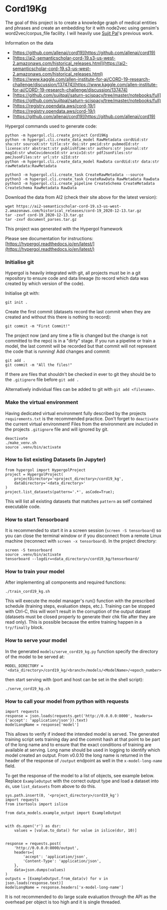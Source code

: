 # Cord19Kg

The goal of this project is to create a knowledge graph of medical entities and phrases and create an embedding for it with node2vec using gensim's word2vec/corpus_file facility. I will heavily use [Sujit Pal](https://github.com/sujitpal)'s previous work.

Information on the data 

-   [https://github.com/allenai/cord19](https://github.com/allenai/cord19)
-   [https://ai2-semanticscholar-cord-19.s3-us-west-2.amazonaws.com/historical_releases.html](https://ai2-semanticscholar-cord-19.s3-us-west-2.amazonaws.com/historical_releases.html)
-   [https://www.kaggle.com/allen-institute-for-ai/CORD-19-research-challenge/discussion/137474](https://www.kaggle.com/allen-institute-for-ai/CORD-19-research-challenge/discussion/137474)
-   [https://github.com/sujitpal/saturn-scispacy/tree/master/notebooks/full](https://github.com/sujitpal/saturn-scispacy/tree/master/notebooks/full)
-   [https://registry.opendata.aws/cord-19/](https://registry.opendata.aws/cord-19/)
-   [https://github.com/allenai/cord19](https://github.com/allenai/cord19)

Hypergol commands used to generate code:

```
python -m hypergol.cli.create_project Cord19Kg
python -m hypergol.cli.create_data_model RawMetadata cordUid:str sha:str sourceX:str title:str doi:str pmcid:str pubmedId:str license:str abstract:str publishTime:str authors:str journal:str magId:str whoCovidenceId:str arxivId:str pdfJsonFiles:str pmcJsonFiles:str url:str s2Id:str
python -m hypergol.cli.create_data_model RawData cordUid:str data:str rawMetadata:RawMetadata

python3 -m hypergol.cli.create_task CreateRawMetadata --source
python3 -m hypergol.cli.create_task CreateRawData RawMetadata RawData
python3 -m hypergol.cli.create_pipeline CreateSchema CreateMetadata CreateSchema RawMetadata RawData
```

Download the data from AI2 (check their site above for the latest version):

```
wget https://ai2-semanticscholar-cord-19.s3-us-west-2.amazonaws.com/historical_releases/cord-19_2020-12-13.tar.gz
tar -zxvf cord-19_2020-12-13.tar.gz 
tar -zxvf document_parses.tar.gz
```

This project was generated with the Hypergol framework

Please see documentation for instructions: [https://hypergol.readthedocs.io/en/latest/](https://hypergol.readthedocs.io/en/latest/)

### Initialise git

Hypergol is heavily integrated with git, all projects must be in a git repository to ensure code and data lineage (to record which data was created by which version of the code).

Initialise git with:

```git init .```

Create the first commit (datasets record the last commit when they are created and without this there is nothing to record):

```git commit -m "First Commit!"```

The project now (and any time a file is changed but the change is not committed to the repo) is in a "dirty" stage. If you run a pipeline or train a model, the last commit will be recorded but that commit will not represent the code that is running! Add changes and commit:

```
git add .
git commit -m "All the files!"
```

If there are files that shouldn't be checked in ever to git they should be to the `.gitignore` file before `git add .`

Alternatively individual files can be added to git with `git add <filename>`.

### Make the virtual environment

Having dedicated virtual environment fully described by the projects `requirements.txt` is the recommended practice. Don't forget to `deactivate` the current virtual environment! Files from the environment are included in the projects `.gitignore` file and will ignored by git.

```
deactivate
./make_venv.sh
source .venv/bin/activate
```


### How to list existing Datasets (in Jupyter)

```
from hypergol import HypergolProject
project = HypergolProject(
    projectDirectory='<project_directory>/cord19_kg',
    dataDirectory='<data_directory>'
)
project.list_datasets(pattern='.*', asCode=True);
```

This will list all existing datasets that matches `pattern` as self contained executable code.


### How to start Tensorboard

It is recommended to start it in a screen session (`screen -S tensorboard`) so you can close the terminal window or if you disconnect from a remote Linux machine (reconnect with `screen -x tensorboard`). In the project directory:

```
screen -S tensorboard
source .venv/bin/activate
tensorboard --logdir=<data_directory>/cord19_kg/tensorboard/
```


### How to train your model

After implementing all components and required functions:

```
./train_cord19_kg.sh
```

This will execute the model manager's run() function with the prescribed schedule (training steps, evaluation steps, etc.). Training can be stopped with Ctrl-C, this will won't result in the corruption of the output dataset (datasets must be closed properly to generate their chk file after they are read only). This is possible because the entire training happen in a `try/finally` block.

### How to serve your model

In the generated `models/serve_cord19_kg.py` function specify the directory of the model to be served at:

```
MODEL_DIRECTORY = '<data_directory>/cord19_kg/<branch>/models/<ModelName>/<epoch_number>'
```

then start serving with (port and host can be set in the shell script):

```
./serve_cord19_kg.sh
```


### How to call your model from python with requests

```
import requests
response = json.loads(requests.get('http://0.0.0.0:8000', headers={'accept': 'application/json'}).text)
modelLongName = response['model']
```

This allows to verify if indeed the intended model is served. The generated training script sets training day and the commit hash at that point to be part of the long name and to ensure that the exact conditions of training are available at serving. Long name should be used in logging to identify which model created an output. From v0.0.10 the long name is returned in the header of the response of `/output` endpoint as well in the `x-model-long-name` field.

To get the response of the model to a list of objects, see example below. Replace `ExampleOutput` with the correct output type and load a dataset into `ds`, use `list_datasets` from above to do this.

```
sys.path.insert(0, '<project_directory>/cord19_kg')
import requests
from itertools import islice

from data_models.example_output import ExampleOutput


with ds.open('r') as dsr:
    values = [value.to_data() for value in islice(dsr, 10)]


response = requests.post(
    'http://0.0.0.0:8000/output',
    headers={
        'accept': 'application/json',
        'Content-Type': 'application/json',
    },
    data=json.dumps(values)
)
outputs = [ExampleOutput.from_data(v) for v in json.loads(response.text)]
modelLongName = response.headers['x-model-long-name']
```

It is not recommended to do large scale evaluation through the API as the overhead per object is too high and it is single threaded.
